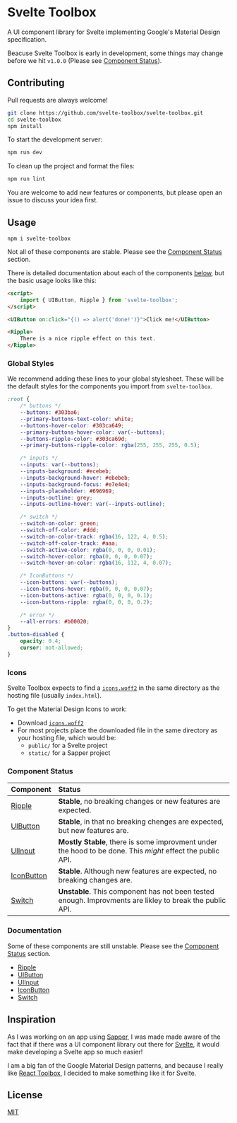 # Svelte Toolbox

A UI component library for Svelte implementing Google's Material Design specification.

Beacuse Svelte Toolbox is early in development, some things may change before we hit `v1.0.0` (Please see [Component Status](#component-status)).

## Contributing

Pull requests are always welcome!

```bash
git clone https://github.com/svelte-toolbox/svelte-toolbox.git
cd svelte-toolbox
npm install
```

To start the development server:

```bash
npm run dev
```

To clean up the project and format the files:

```bash
npm run lint
```

You are welcome to add new features or components, but please open an issue to discuss your idea first.

## Usage

```shell
npm i svelte-toolbox
```

Not all of these components are stable. Please see the [Component Status](#component-status) section.

There is detailed documentation about each of the components [below](#documentation), but the basic usage looks like this:

```html
<script>
	import { UIButton, Ripple } from 'svelte-toolbox';
</script>

<UIButton on:click="{() => alert('done!')}">Click me!</UIButton>

<Ripple>
	There is a nice ripple effect on this text.
</Ripple>
```

### Global Styles

We recommend adding these lines to your global stylesheet. These will be the default styles for the components you import from `svelte-toolbox`.

```css
:root {
	/* buttons */
	--buttons: #303ba6;
	--primary-buttons-text-color: white;
	--buttons-hover-color: #303ca649;
	--primary-buttons-hover-color: var(--buttons);
	--buttons-ripple-color: #303ca69d;
	--primary-buttons-ripple-color: rgba(255, 255, 255, 0.5);

	/* inputs */
	--inputs: var(--buttons);
	--inputs-background: #ecebeb;
	--inputs-background-hover: #ebebeb;
	--inputs-background-focus: #e7e4e4;
	--inputs-placeholder: #696969;
	--inputs-outline: grey;
	--inputs-outline-hover: var(--inputs-outline);

	/* switch */
	--switch-on-color: green;
	--switch-off-color: #ddd;
	--switch-on-color-track: rgba(16, 122, 4, 0.5);
	--switch-off-color-track: #aaa;
	--switch-active-color: rgba(0, 0, 0, 0.01);
	--switch-hover-color: rgba(0, 0, 0, 0.07);
	--switch-hover-on-color: rgba(16, 112, 4, 0.07);

	/* IconButtons */
	--icon-buttons: var(--buttons);
	--icon-buttons-hover: rgba(0, 0, 0, 0.07);
	--icon-buttons-active: rgba(0, 0, 0, 0.1);
	--icon-buttons-ripple: rgba(0, 0, 0, 0.2);

	/* error */
	--all-errors: #b00020;
}
.button-disabled {
	opacity: 0.4;
	cursor: not-allowed;
}
```

### Icons

Svelte Toolbox expects to find a [`icons.woff2`](public/icons.woff2) in the same directory as the hosting file (usually `index.html`).

To get the Material Design Icons to work:

-   Download [`icons.woff2`](public/icons.woff2)
-   For most projects place the downloaded file in the same directory as your hosting file, which would be:
    -   `public/` for a Svelte project
    -   `static/` for a Sapper project

### Component Status

| Component                                          | Status                                                                                                     |
| :------------------------------------------------- | :--------------------------------------------------------------------------------------------------------- |
| [Ripple](src/components/ripple/README.md)          | **Stable**, no breaking changes or new features are expected.                                              |
| [UIButton](src/components/button/README.md)        | **Stable**, in that no breaking chenges are expected, but new features are.                                |
| [UIInput](src/components/input/README.md)          | **Mostly Stable**, there is some improvment under the hood to be done. This _might_ effect the public API. |
| [IconButton](src/components/icon-button/README.md) | **Stable**. Although new features are expected, no breaking changes are.                                   |
| [Switch](src/components/switch/README.md)          | **Unstable**. This component has not been tested enough. Improvments are likley to break the public API.   |

### Documentation

Some of these components are still unstable. Please see the [Component Status](#component-status) section.

-   [Ripple](src/components/ripple/README.md)
-   [UIButton](src/components/button/README.md)
-   [UIInput](src/components/input/README.md)
-   [IconButton](src/components/icon-button/README.md)
-   [Switch](src/components/switch/README.md)

## Inspiration

As I was working on an app using [Sapper](http://sapper.dev), I was made made aware of the fact that if there was a UI component library out there for [Svelte](http://svelte.dev), it would make developing a Svelte app so much easier!

I am a big fan of the Google Material Design patterns, and because I really like [React Toolbox](https://github.com/react-toolbox/react-toolbox), I decided to make something like it for Svelte.

## License

[MIT](LICENSE)
